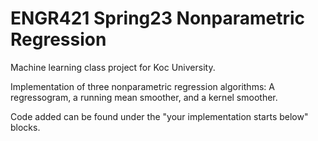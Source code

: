 # ENGR421 Spring23 Nonparametric Regression
Machine learning class project for Koc University.

Implementation of three nonparametric regression algorithms: A regressogram, a running mean smoother, and a kernel smoother.

Code added can be found under the "your implementation starts below" blocks.
